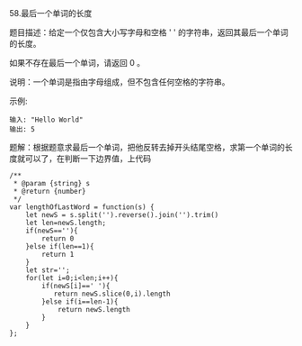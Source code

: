 58.最后一个单词的长度

题目描述：给定一个仅包含大小写字母和空格 ' ' 的字符串，返回其最后一个单词的长度。

如果不存在最后一个单词，请返回 0 。

说明：一个单词是指由字母组成，但不包含任何空格的字符串。

示例:

```
输入: "Hello World"
输出: 5
```

题解：根据题意求最后一个单词，把他反转去掉开头结尾空格，求第一个单词的长度就可以了，在判断一下边界值，上代码

```
/**
 * @param {string} s
 * @return {number}
 */
var lengthOfLastWord = function(s) {
    let newS = s.split('').reverse().join('').trim()
    let len=newS.length;
    if(newS==''){
        return 0
    }else if(len==1){
        return 1
    }
    let str='';
    for(let i=0;i<len;i++){
        if(newS[i]==' '){
           return newS.slice(0,i).length
        }else if(i==len-1){
            return newS.length
        }
    }
};
```


